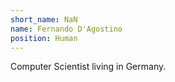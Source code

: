 ```yaml
---
short_name: NaN
name: Fernando D'Agostino
position: Human
---
```

Computer Scientist living in Germany.

